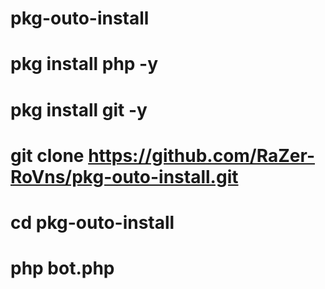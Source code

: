 # pkg-outo-install

# pkg install php -y

# pkg install git -y

# git clone https://github.com/RaZer-RoVns/pkg-outo-install.git

# cd pkg-outo-install

# php bot.php
